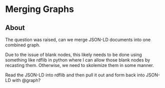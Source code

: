 # Merging Graphs

## About

The question was raised, can we merge JSON-LD documents into one combined graph.

Due to the issue of blank nodes, this likely needs to be done using something like rdflib in python where I can 
allow those blank nodes by recasting them.  Otherwise, we need to skolemize them in some manner.  

Read the JSON-LD into rdflib and then pull it out and form back into JSON-LD with @graph?


